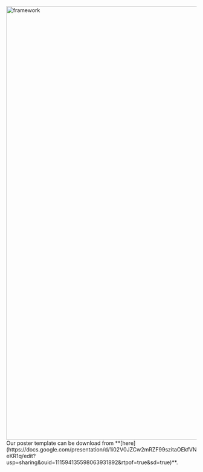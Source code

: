 <img width="1148" alt="framework" src="https://user-images.githubusercontent.com/37894893/173021143-7a6a4fd8-74e2-4018-8afe-793ed60a8982.jpg">
Our poster template can be download from **[here](https://docs.google.com/presentation/d/1i02V0JZCw2mRZF99szitaOEkfVNeKR1q/edit?usp=sharing&ouid=111594135598063931892&rtpof=true&sd=true)**.
